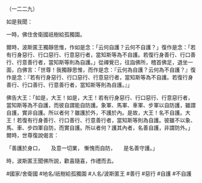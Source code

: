 （一二二九）

如是我聞：

一時，佛住舍衛國祇樹給孤獨園。

爾時，波斯匿王獨靜思惟，作如是念：「云何自護？云何不自護？」復作是念：「若有行身惡行、行口惡行、行意惡行者，當知斯等為不自護。若復行身善行、行口善行、行意善行者，當知斯等則為自護。」從禪覺已，往詣佛所，稽首佛足，退坐一面，白佛言：「世尊！我獨靜思惟，而作是念：『云何為自護？云何為不自護？』復作是念：『若有行身惡行、行口惡行、行意惡行者，當知斯等為不自護。若復行身善行、行口善行、行意善行者，當知斯等則為自護。』」

佛告大王：「如是，大王！如是，大王！若有行身惡行、行口惡行、行意惡行者，當知斯等為不自護，而彼自謂能自防護。象軍、馬軍、車軍、步軍以自防護，雖謂自護，實非自護。所以者何？雖護於外，不護於內。是故，大王！名不自護。大王！若復有行身善行、行口善行、行意善行者，當知斯等則為自護。彼雖不以象、馬、車、步四軍自防，而實自護。所以者何？護其內者，名善自護，非謂防外。」爾時，世尊復說偈言：

「善護於身口，　　及意一切業，
慚愧而自防，　　是名善守護。」

時，波斯匿王聞佛所說，歡喜隨喜，作禮而去。

#國家/舍衛國
#地名/祇樹給孤獨園
#人名/波斯匿王
#善行
#惡行
#自護
#不自護
